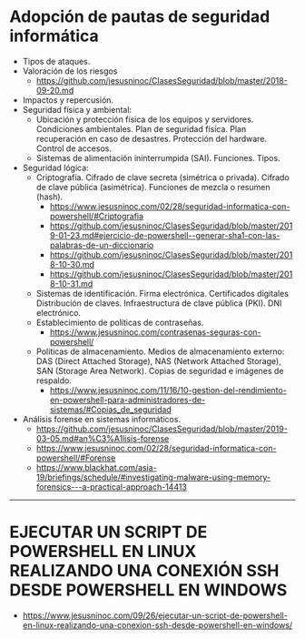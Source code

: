 # Adopción de pautas de seguridad informática
- Tipos de ataques.
- Valoración de los riesgos
  - https://github.com/jesusninoc/ClasesSeguridad/blob/master/2018-09-20.md
- Impactos y repercusión.
- Seguridad física y ambiental:
  - Ubicación y protección física de los equipos y servidores. Condiciones ambientales. Plan de seguridad física. Plan recuperación en caso de desastres. Protección del hardware. Control de accesos.
  - Sistemas de alimentación ininterrumpida (SAI). Funciones. Tipos.
- Seguridad lógica:
  - Criptografía. Cifrado de clave secreta (simétrica o privada). Cifrado de clave pública (asimétrica). Funciones de mezcla o resumen (hash).
    - https://www.jesusninoc.com/02/28/seguridad-informatica-con-powershell/#Criptografia
    - https://github.com/jesusninoc/ClasesSeguridad/blob/master/2019-01-23.md#ejercicio-de-powershell--generar-sha1-con-las-palabras-de-un-diccionario
    - https://github.com/jesusninoc/ClasesSeguridad/blob/master/2018-10-30.md
    - https://github.com/jesusninoc/ClasesSeguridad/blob/master/2018-10-31.md
  - Sistemas de identificación. Firma electrónica. Certificados digitales Distribución de claves. Infraestructura de clave pública (PKI). DNI electrónico.
  - Establecimiento de políticas de contraseñas.
    - https://www.jesusninoc.com/contrasenas-seguras-con-powershell/
  - Políticas de almacenamiento. Medios de almacenamiento externo: DAS (Direct Attached Storage), NAS (Network Attached Storage), SAN (Storage Area Network). Copias de seguridad e imágenes de respaldo.
    - https://www.jesusninoc.com/11/16/10-gestion-del-rendimiento-en-powershell-para-administradores-de-sistemas/#Copias_de_seguridad
- Análisis forense en sistemas informáticos.
  - https://github.com/jesusninoc/ClasesSeguridad/blob/master/2019-03-05.md#an%C3%A1lisis-forense
  - https://www.jesusninoc.com/02/28/seguridad-informatica-con-powershell/#Forense
  - https://www.blackhat.com/asia-19/briefings/schedule/#investigating-malware-using-memory-forensics---a-practical-approach-14413
  
--------------------

# EJECUTAR UN SCRIPT DE POWERSHELL EN LINUX REALIZANDO UNA CONEXIÓN SSH DESDE POWERSHELL EN WINDOWS
* https://www.jesusninoc.com/09/26/ejecutar-un-script-de-powershell-en-linux-realizando-una-conexion-ssh-desde-powershell-en-windows/
